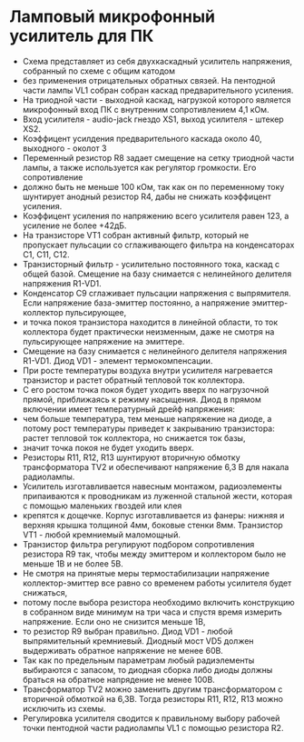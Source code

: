 # Ламповый микрофонный усилитель для ПК
- Схема представляет из себя двухкаскадный усилитель напряжения, собранный по схеме с общим катодом 
- без применения отрицательных обратных связей. На пентодной части лампы VL1 собран собран каскад предварительного усиления.
- На триодной части - выходной каскад, нагрузкой которого является микрофонный вход ПК с внутренним сопротивлением 4,1 кОм. 
- Вход усилителя - audio-jack гнездо XS1, выход усилителя - штекер XS2.
- Коэффицент усилдения предварительного каскада около 40, выходного - околот 3
- Переменный резистор R8 задает смещение на сетку триодной части лампы, а также используется как регулятор громкости. Его сопротивление
- должно быть не меньше 100 кОм, так как он по переменному току шунтирует анодный резистор R4, дабы не снижать коэффицент усиления.
- Коэффицент усиления по напряжению всего усилителя равен 123, а усиление не более +42дБ.
- На транзисторе VT1 собран активный фильтр, который не пропускает пульсации со сглаживающего фильтра на конденсаторах C1, C11, C12.
- Транзисторный фильтр - усилительно постоянного тока, каскад с общей базой. Смещение на базу снимается с нелинейного делителя напряжения R1-VD1. 
- Конденсатор C9 сглаживает пульсации напряжения с выпрямителя. Если напряжение база-эмиттер постоянно, а напряжение эмиттер-коллектор пульсирующее, 
- и точка покоя транзистора находится в линейной области, то ток коллектора будет практически неизменным, даже не смотря на пульсирующее напряжение на эмиттере.
- Смещение на базу снимается с нелинейного делителя напряжения R1-VD1. Диод VD1 - элемент термокомпенсации.
- При росте температуры воздуха внутри усилителя нагревается транзистор и растет обратный тепловой ток коллектора. 
- С его ростом точка покоя будет уходить вверх по нагрузочной прямой, приближаясь к режиму насыщения. Диод в прямом включении имеет температурный дрейф напряжения: 
- чем больше температура, тем меньше напряжение на диоде, а потому рост температуры приведет к закрыванию транзистора: растет тепловой ток коллектора, но снижается ток базы,
- значит точка покоя не будет уходить вверх.
- Резисторы R11, R12, R13 шунтируют вторичную обмотку трансформатора TV2 и обеспечивают напряжение 6,3 В для накала радиолампы.
- Усилитель изготавливается навесным монтажом, радиоэлементы припаиваются к проводникам из луженной стальной жести, которая с помощью маленьких гвоздей или клея
- крепятся к дощечке. Корпус изготавливается из фанеры: нижняя и верхняя крышка толщиной 4мм, боковые стенки 8мм. Транзистор VT1 - любой кремниемый маломощный.
- Транзистор фильтра регулируют подбором сопротивления резистора R9 так, чтобы между эмиттером и коллектором было не меньше 1В и не более 5В. 
- Не смотря на принятые меры термостабилизации напряжение коллектор-эмиттер все равно со временем работы усилителя будет снижаться, 
- потому после выбора резистора необходимо включить конструкцию в собранном виде минимум на три часа и спустя время измерить напряжение. Если оно не снизится меньше 1В,
- то резистор R9 выбран правильно. Диод VD1 - любой выпрямительный кремниевый. Диодный мост VD5 должен выдерживать обратное напряжение не менее 60В. 
- Так как по предельным параметрам любый радиэлементы выбираются с запасом, то диодная сборка либо диоды должны браться на обратное напрядение не менее 100В. 
- Трансформатор TV2 можно заменить другим трансформатором с вторичной обмоткой на 6,3В. Тогда резисторы R11, R12, R13 можно исключить из схемы.
- Регулировка усилителя сводится к правильному выбору рабочей точки пентодной части радиолампы VL1 с помощью резистора R2. 
